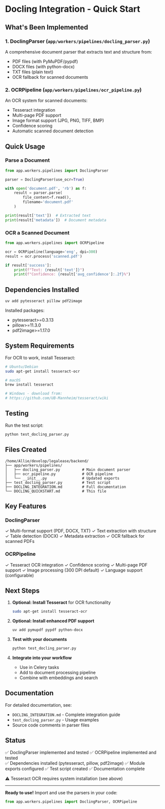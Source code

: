 # Docling Integration - Quick Start

## What's Been Implemented

### 1. DoclingParser (`app/workers/pipelines/docling_parser.py`)
A comprehensive document parser that extracts text and structure from:
- PDF files (with PyMuPDF/pypdf)
- DOCX files (with python-docx)
- TXT files (plain text)
- OCR fallback for scanned documents

### 2. OCRPipeline (`app/workers/pipelines/ocr_pipeline.py`)
An OCR system for scanned documents:
- Tesseract integration
- Multi-page PDF support
- Image format support (JPG, PNG, TIFF, BMP)
- Confidence scoring
- Automatic scanned document detection

## Quick Usage

### Parse a Document

```python
from app.workers.pipelines import DoclingParser

parser = DoclingParser(use_ocr=True)

with open('document.pdf', 'rb') as f:
    result = parser.parse(
        file_content=f.read(),
        filename='document.pdf'
    )

print(result['text'])  # Extracted text
print(result['metadata'])  # Document metadata
```

### OCR a Scanned Document

```python
from app.workers.pipelines import OCRPipeline

ocr = OCRPipeline(language='eng', dpi=300)
result = ocr.process('scanned.pdf')

if result['success']:
    print(f"Text: {result['text']}")
    print(f"Confidence: {result['avg_confidence']:.2f}%")
```

## Dependencies Installed

```bash
uv add pytesseract pillow pdf2image
```

Installed packages:
- pytesseract>=0.3.13
- pillow>=11.3.0  
- pdf2image>=1.17.0

## System Requirements

For OCR to work, install Tesseract:

```bash
# Ubuntu/Debian
sudo apt-get install tesseract-ocr

# macOS
brew install tesseract

# Windows - download from:
# https://github.com/UB-Mannheim/tesseract/wiki
```

## Testing

Run the test script:

```bash
python test_docling_parser.py
```

## Files Created

```
/home/Allie/develop/legalease/backend/
├── app/workers/pipelines/
│   ├── docling_parser.py          # Main document parser
│   ├── ocr_pipeline.py            # OCR pipeline
│   └── __init__.py                # Updated exports
├── test_docling_parser.py         # Test script
├── DOCLING_INTEGRATION.md         # Full documentation
└── DOCLING_QUICKSTART.md          # This file
```

## Key Features

### DoclingParser
✓ Multi-format support (PDF, DOCX, TXT)
✓ Text extraction with structure
✓ Table detection (DOCX)
✓ Metadata extraction
✓ OCR fallback for scanned PDFs

### OCRPipeline  
✓ Tesseract OCR integration
✓ Confidence scoring
✓ Multi-page PDF support
✓ Image processing (300 DPI default)
✓ Language support (configurable)

## Next Steps

1. **Optional: Install Tesseract** for OCR functionality
   ```bash
   sudo apt-get install tesseract-ocr
   ```

2. **Optional: Install enhanced PDF support**
   ```bash
   uv add pymupdf pypdf python-docx
   ```

3. **Test with your documents**
   ```bash
   python test_docling_parser.py
   ```

4. **Integrate into your workflow**
   - Use in Celery tasks
   - Add to document processing pipeline
   - Combine with embeddings and search

## Documentation

For detailed documentation, see:
- `DOCLING_INTEGRATION.md` - Complete integration guide
- `test_docling_parser.py` - Usage examples
- Source code comments in parser files

## Status

✅ DoclingParser implemented and tested
✅ OCRPipeline implemented and tested  
✅ Dependencies installed (pytesseract, pillow, pdf2image)
✅ Module exports configured
✅ Test script created
✅ Documentation complete

⚠️  Tesseract OCR requires system installation (see above)

---

**Ready to use!** Import and use the parsers in your code:

```python
from app.workers.pipelines import DoclingParser, OCRPipeline
```
